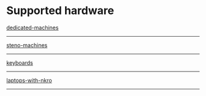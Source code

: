 # Supported hardware

[dedicated-machines](/dedicated-machines.md ':include')

----------

[steno-machines](/steno-machines.md ':include')

----------

[keyboards](/keyboards.md ':include')

----------

[laptops-with-nkro](/laptops-with-nkro.md ':include')

----------